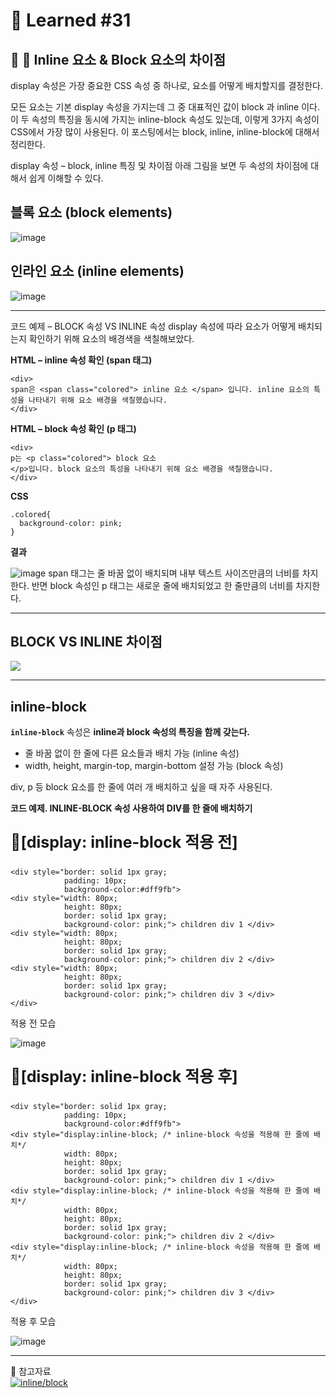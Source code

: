 # 🌟 Learned #31

## 🔶 🎨 Inline 요소 & Block 요소의 차이점

display 속성은 가장 중요한 CSS 속성 중 하나로, 요소를 어떻게 배치할지를 결정한다.

모든 요소는 기본 display 속성을 가지는데 그 중 대표적인 값이 block 과 inline 이다. 이 두 속성의 특징을 동시에 가지는 inline-block 속성도 있는데, 이렇게 3가지 속성이 CSS에서 가장 많이 사용된다. 이 포스팅에서는 block, inline, inline-block에 대해서 정리한다.

display 속성 – block, inline 특징 및 차이점
아래 그림을 보면 두 속성의 차이점에 대해서 쉽게 이해할 수 있다.

## 블록 요소 (block elements)

![image](https://user-images.githubusercontent.com/118269129/222784996-3aa78263-b644-4ae2-adf3-ca2216b22f62.png)

## 인라인 요소 (inline elements)

![image](https://user-images.githubusercontent.com/118269129/222785116-647599ce-3f27-476b-999c-ae24025112c4.png)

---

코드 예제 – BLOCK 속성 VS INLINE 속성
display 속성에 따라 요소가 어떻게 배치되는지 확인하기 위해 요소의 배경색을 색칠해보았다.

**HTML – inline 속성 확인 (span 태그)**

```
<div>
span은 <span class="colored"> inline 요소 </span> 입니다. inline 요소의 특성을 나타내기 위해 요소 배경을 색칠했습니다.
</div>
```

**HTML – block 속성 확인 (p 태그)**

```
<div>
p는 <p class="colored"> block 요소 　　　　　　　　　　　　　　　　　　　　　　　　　　　　　　　　　　　　　　　　　　</p>입니다. block 요소의 특성을 나타내기 위해 요소 배경을 색칠했습니다.
</div>

```

**CSS**

```
.colored{
  background-color: pink;
}
```

**결과**

![image](https://user-images.githubusercontent.com/118269129/222785280-2083afac-aeef-4b2c-a538-80f7b24d6b5d.png)
span 태그는 줄 바꿈 없이 배치되며 내부 텍스트 사이즈만큼의 너비를 차지한다. 반면 block 속성인 p 태그는 새로운 줄에 배치되었고 한 줄만큼의 너비를 차지한다.

---

## BLOCK VS INLINE 차이점

![](https://velog.velcdn.com/images/wjddms0501/post/d5dbbac7-3f3f-45be-818a-de67d61f9dfc/image.png)

---

## inline-block

**`inline-block`** 속성은 **inline과 block 속성의 특징을 함께 갖는다.**

- 줄 바꿈 없이 한 줄에 다른 요소들과 배치 가능 (inline 속성)
- width, height, margin-top, margin-bottom 설정 가능 (block 속성)

div, p 등 block 요소를 한 줄에 여러 개 배치하고 싶을 때 자주 사용된다.

**코드 예제. INLINE-BLOCK 속성 사용하여 DIV를 한 줄에 배치하기**

<p style="font-size:25px;
		  font-weight:bold;">📌[display: inline-block 적용 전]</p>

```
<div style="border: solid 1px gray;
  			padding: 10px;
            background-color:#dff9fb">
<div style="width: 80px;
  			height: 80px;
            border: solid 1px gray;
            background-color: pink;"> children div 1 </div>
<div style="width: 80px;
  			height: 80px;
            border: solid 1px gray;
            background-color: pink;"> children div 2 </div>
<div style="width: 80px;
  			height: 80px;
            border: solid 1px gray;
            background-color: pink;"> children div 3 </div>
</div>
```

적용 전 모습

![image](https://user-images.githubusercontent.com/118269129/222785389-099f2cce-80ce-46c7-b0da-f210b5c420ac.png)
<br>

<p style="font-size:25px;
		  font-weight:bold;">📌[display: inline-block 적용 후]</p>

```
<div style="border: solid 1px gray;
  			padding: 10px;
            background-color:#dff9fb">
<div style="display:inline-block; /* inline-block 속성을 적용해 한 줄에 배치*/
            width: 80px;
            height: 80px;
            border: solid 1px gray;
            background-color: pink;"> children div 1 </div>
<div style="display:inline-block; /* inline-block 속성을 적용해 한 줄에 배치*/
            width: 80px;
            height: 80px;
            border: solid 1px gray;
            background-color: pink;"> children div 2 </div>
<div style="display:inline-block; /* inline-block 속성을 적용해 한 줄에 배치*/
            width: 80px;
            height: 80px;
            border: solid 1px gray;
            background-color: pink;"> children div 3 </div>
</div>
```

적용 후 모습

![image](https://user-images.githubusercontent.com/118269129/222785475-f01ebc62-f9ec-4eb7-898c-c3770d04fa86.png)

---

💟 참고자료
<br>
[![inline/block](https://img.shields.io/badge/inline/block-E8E8E8.svg?style=for-the-badge&logo=inline/block&logoColor=white)](https://jinnynote.com/learn/web/display-block-vs-inline/)
